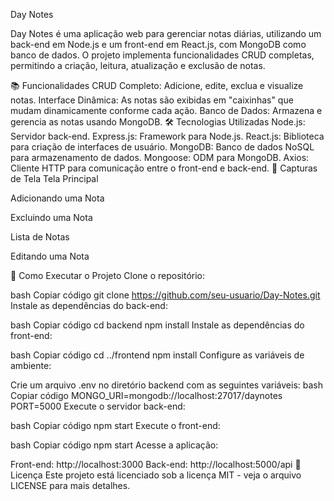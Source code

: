 Day Notes




Day Notes é uma aplicação web para gerenciar notas diárias, utilizando um back-end em Node.js e um front-end em React.js, com MongoDB como banco de dados. O projeto implementa funcionalidades CRUD completas, permitindo a criação, leitura, atualização e exclusão de notas.

📚 Funcionalidades
CRUD Completo: Adicione, edite, exclua e visualize notas.
Interface Dinâmica: As notas são exibidas em "caixinhas" que mudam dinamicamente conforme cada ação.
Banco de Dados: Armazena e gerencia as notas usando MongoDB.
🛠️ Tecnologias Utilizadas
Node.js: Servidor back-end.
Express.js: Framework para Node.js.
React.js: Biblioteca para criação de interfaces de usuário.
MongoDB: Banco de dados NoSQL para armazenamento de dados.
Mongoose: ODM para MongoDB.
Axios: Cliente HTTP para comunicação entre o front-end e back-end.
🎨 Capturas de Tela
Tela Principal


Adicionando uma Nota


Excluindo uma Nota


Lista de Notas


Editando uma Nota


🚀 Como Executar o Projeto
Clone o repositório:

bash
Copiar código
git clone https://github.com/seu-usuario/Day-Notes.git
Instale as dependências do back-end:

bash
Copiar código
cd backend
npm install
Instale as dependências do front-end:

bash
Copiar código
cd ../frontend
npm install
Configure as variáveis de ambiente:

Crie um arquivo .env no diretório backend com as seguintes variáveis:
bash
Copiar código
MONGO_URI=mongodb://localhost:27017/daynotes
PORT=5000
Execute o servidor back-end:

bash
Copiar código
npm start
Execute o front-end:

bash
Copiar código
npm start
Acesse a aplicação:

Front-end: http://localhost:3000
Back-end: http://localhost:5000/api
📄 Licença
Este projeto está licenciado sob a licença MIT - veja o arquivo LICENSE para mais detalhes.
